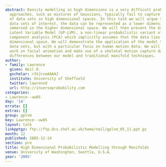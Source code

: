 ```yaml
---
abstract: Density modelling in high dimensions is a very difficult problem. Traditional
  approaches, such as mixtures of Gaussians, typically fail to capture the structure
  of data sets in high dimensional spaces. In this talk we will argue that for many
  data sets of interest, the data can be represented as a lower dimensional manifold
  immersed in the higher dimensional space. We will then present the Gaussian Process
  Latent Variable Model (GP-LVM), a non-linear probabilistic variant of principal
  component analysis (PCA) which implicitly assumes that the data lies on a lower
  dimensional space. We will demonstrate the application of the model to a range of
  data sets, but with a particular focus on human motion data. We will show some preliminary
  work on facial animation and make use of a skeletal motion capture data set to illustrate
  differences between our model and traditional manifold techniques.
author:
- family: Lawrence
  given: Neil D.
  gscholar: r3SJcvoAAAAJ
  institute: University of Sheffield
  twitter: lawrennd
  url: http://inverseprobability.com
categories:
- Lawrence--uw05
day: '14'
errata: []
extras: []
group: gplvm
key: Lawrence--uw05
layout: talk
linkpptgz: ftp://ftp.dcs.shef.ac.uk/home/neil/gplvm_05_11.ppt.gz
month: 12
published: 2005-12-14
section: pre
title: High Dimensional Probabilistic Modelling through Manifolds
venue: University of Washington, Seattle, U.S.A.
year: '2005'
---
```

